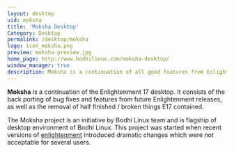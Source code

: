 ```yaml
---
layout: desktop
uid: moksha
title: 'Moksha Desktop'
Category: Desktop
permalink: /desktop/moksha
logo: icon_moksha.png
preview: moksha-preview.jpg
home_page: http://www.bodhilinux.com/moksha-desktop/
window_manager: true
description: Moksha is a continuation of all good features from Enlightenment 17.x series.
---
```


 **Moksha** is a continuation of the Enlightenment 17 desktop. It consists of the back porting of bug fixes and features from future Enlightenment releases, as well as the removal of half finished / broken things E17 contained.

 The Moksha project is an initiative by Bodhi Linux team and is flagship of desktop environment of Bodhi Linux. This project was started when recent versions of [enlightenment](/desktop/enlightenment) introduced dramatic changes which were not acceptable for several users.
